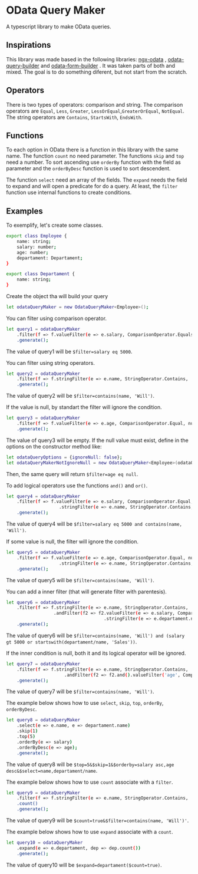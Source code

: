 # OData Query Maker
A typescript library to make OData queries.

## Inspirations
This library was made based in the following libraries: 
<a href="https://github.com/skynet2/ngx-odata">ngx-odata</a>
,
<a href="https://github.com/jaredmahan/odata-query-builder">odata-query-builder</a>
and
<a href="https://github.com/vanilsonbr/odata-form-builder">odata-form-builder</a>
. It was taken parts of both and mixed. The goal is to do something diferent, but not start from the scratch.

## Operators
There is two types of operators: comparison and string.
The comparison operators are `Equal`, `Less`, `Greater`, `LessOrEqual`,`GreaterOrEqual`,  `NotEqual`. The string operators are `Contains`, `StartsWith`, `EndsWith`.

## Functions
To each option in OData there is a function in this library with the same name. The function `count` no need parameter. The functions `skip` and `top` need a number. To sort ascending use `orderBy` function with the field as parameter and the `orderByDesc` function is used to sort descendent.

The function `select` need an array of the fields. The `expand` needs the field to expand and will open a predicate for do a query. At least, the `filter` function use internal functions to create conditions.

## Examples
To exemplify, let's create some classes.
```bash
export class Employee {
    name: string;
    salary: number;
    age: number;
    departament: Departament;
}

export class Departament {
    name: string;
}
```

Create the object tha will build your query
```bash
let odataQueryMaker = new OdataQueryMaker<Employee>();
```

You can filter using comparison operator.
```bash
let query1 = odataQueryMaker
    .filter(f => f.valueFilter(e => e.salary, ComparisonOperator.Equals, 5000))
    .generate();
```
The value of query1 will be `$filter=salary eq 5000`.

You can filter using string operators.
```bash
let query2 = odataQueryMaker
    .filter(f => f.stringFilter(e => e.name, StringOperator.Contains, 'Will'))
    .generate();
```
The value of query2 will be `$filter=contains(name, 'Will')`.

If the value is null, by standart the filter will ignore the condition.
```bash
let query3 = odataQueryMaker
    .filter(f => f.valueFilter(e => e.age, ComparisonOperator.Equal, null))
    .generate();
```
The value of query3 will be empty. If the null value must exist, define in the options on the constructor method like:
```bash
let odataQueryOptions = {ignoreNull: false};
let odataQueryMakerNotIgnoreNull = new OdataQueryMaker<Employee>(odataQueryOptions);
```
Then, the same query will return `$filter=age eq null`.

To add logical operators use the functions `and()` and `or()`.
```bash
let query4 = odataQueryMaker
    .filter(f => f.valueFilter(e => e.salary, ComparisonOperator.Equal, 5000).and()
                    .stringFilter(e => e.name, StringOperator.Contains, 'Will'))
    .generate();
```
The value of query4 will be `$filter=salary eq 5000 and contains(name, 'Will')`.

If some value is null, the filter will ignore the condition.
```bash
let query5 = odataQueryMaker
    .filter(f => f.valueFilter(e => e.age, ComparisonOperator.Equal, null).and()
                    .stringFilter(e => e.name, StringOperator.Contains, 'Will'))
    .generate();
```
The value of query5 will be `$filter=contains(name, 'Will')`.

You can add a inner filter (that will generate filter with parentesis).
```bash
let query6 = odataQueryMaker
    .filter(f => f.stringFilter(e => e.name, StringOperator.Contains, 'Will')
                  .andFilter(f2 => f2.valueFilter(e => e.salary, ComparisonOperator.Greater, 5000).or()
                                     .stringFilter(e => e.departament.name, StringOperator.StartsWith, 'Sales')))
    .generate();
```
The value of query6 will be `$filter=contains(name, 'Will') and (salary gt 5000 or startswith(departament/name, 'Sales'))`.

If the inner condition is null, both it and its logical operator will be ignored.
```bash
let query7 = odataQueryMaker
    .filter(f => f.stringFilter(e => e.name, StringOperator.Contains, 'Will')
                      .andFilter(f2 => f2.and().valueFilter('age', ComparisonOperator.Greater, null).or()))
    .generate();
```
The value of query7 will be `$filter=contains(name, 'Will')`.

The example below shows how to use `select`, `skip`, `top`, `orderBy`, `orderByDesc`.
```bash
let query8 = odataQueryMaker
    .select(e => e.name, e => departament.name)
    .skip(1)
    .top(5)
    .orderBy(e => salary)
    .orderByDesc(e => age);
    .generate();
```
The value of query8 will be `$top=5&$skip=1&$orderby=salary asc,age desc&$select=name,departament/name`.

The example below shows how to use `count` associate with a `filter`.
```bash
let query9 = odataQueryMaker
    .filter(f => f.stringFilter(e => e.name, StringOperator.Contains, 'Will'))
    .count()
    .generate();
```
The value of query9 will be `$count=true&$filter=contains(name, 'Will')'`.

The example below shows how to use `expand` associate with a `count`.
```bash
let query10 = odataQueryMaker
    .expand(e => e.departament, dep => dep.count())
    .generate();
```
The value of query10 will be `$expand=departament($count=true)`.